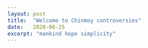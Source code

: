 ```yaml
---
layout: post
title:  "Welcome to Chinmoy controversies"
date:   2020-06-25
excerpt: "mankind hope simplicity"
---
```


